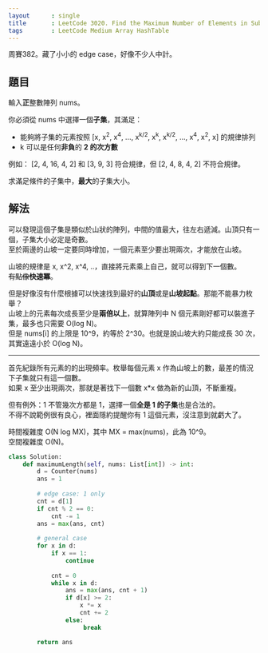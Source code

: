 ```yaml
---
layout      : single
title       : LeetCode 3020. Find the Maximum Number of Elements in Subset
tags        : LeetCode Medium Array HashTable
---
```

周賽382。藏了小小的 edge case，好像不少人中計。  

## 題目

輸入**正**整數陣列 nums。  

你必須從 nums 中選擇一個**子集**，其滿足：  

- 能夠將子集的元素按照 [x, x<sup>2</sup>, x<sup>4</sup>, ..., x<sup>k/2</sup>, x<sup>k</sup>, x<sup>k/2</sup>, ..., x<sup>4</sup>, x<sup>2</sup>, x] 的規律排列  
- k 可以是任何**非負**的 **2 的次方數**  

例如： [2, 4, 16, 4, 2] 和 [3, 9, 3] 符合規律，但 [2, 4, 8, 4, 2] 不符合規律。  

求滿足條件的子集中，**最大**的子集大小。  

## 解法

可以發現這個子集是類似於山狀的陣列，中間的值最大，往左右遞減。山頂只有一個，子集大小必定是奇數。  
至於兩邊的山坡一定要同時增加，一個元素至少要出現兩次，才能放在山坡。  

山坡的規律是 x, x^2, x^4, ..，直接將元素乘上自己，就可以得到下一個數。  
~~有點像**快速冪**~~。  

但是好像沒有什麼根據可以快速找到最好的**山頂**或是**山坡起點**。那能不能暴力枚舉？  
山坡上的元素每次成長至少是**兩倍以上**，就算陣列中 N 個元素剛好都可以裝進子集，最多也只需要 O(log N)。  
但是 nums[i] 的上限是 10^9，約等於 2^30。也就是說山坡大約只能成長 30 次，其實遠遠小於 O(log N)。  

---

首先紀錄所有元素的的出現頻率。枚舉每個元素 x 作為山坡上的數，最差的情況下子集就只有這一個數。  
如果 x 至少出現兩次，那就是著找下一個數 x\*x 做為新的山頂，不斷重複。  

但有例外：1 不管幾次方都是 1，選擇一個**全是 1 的子集**也是合法的。  
不得不說範例很有良心，裡面隱約提醒你有 1 這個元素，沒注意到就虧大了。  

時間複雜度 O(N log MX)，其中 MX = max(nums)，此為 10^9。  
空間複雜度 O(N)。  

```python
class Solution:
    def maximumLength(self, nums: List[int]) -> int:
        d = Counter(nums)
        ans = 1
        
        # edge case: 1 only
        cnt = d[1]
        if cnt % 2 == 0:
            cnt -= 1
        ans = max(ans, cnt)
        
        # general case
        for x in d:
            if x == 1:
                continue
             
            cnt = 0
            while x in d:
                ans = max(ans, cnt + 1)
                if d[x] >= 2:
                    x *= x
                    cnt += 2
                else:
                     break

        return ans
```
